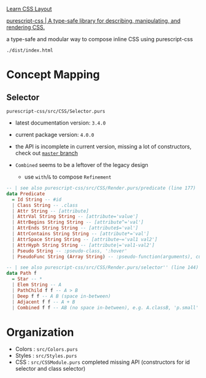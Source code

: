 [Learn CSS Layout](http://learnlayout.com/)

[purescript-css | A type-safe library for describing, manipulating, and rendering CSS.](https://pursuit.purescript.org/packages/purescript-css/)

a type-safe and modular way to compose inline CSS using purescript-css

`./dist/index.html`

# Concept Mapping

## Selector

`purescript-css/src/CSS/Selector.purs`

- latest documentation version: `3.4.0`
- current package version: `4.0.0`
- the API is incomplete in current version, missing a lot of constructors, check out [`master` branch](https://github.com/slamdata/purescript-css/blob/master/src/CSS/Selector.purs)

- `Combined` seems to be a leftover of the legacy design
  - use `with`/`&` to compose `Refinement`

```haskell
-- | see also purescript-css/src/CSS/Render.purs/predicate (line 177)
data Predicate
  = Id String -- #id
  | Class String -- .class
  | Attr String -- [attribute]
  | AttrVal String String -- [attribute='value']
  | AttrBegins String String -- [attribute^='val']
  | AttrEnds String String -- [attribute$='val']
  | AttrContains String String -- [attribute*='val']
  | AttrSpace String String -- [attribute~='val1 val2']
  | AttrHyph String String -- [attribute|='val1-val2']
  | Pseudo String -- :pseudo-class, ':hover'
  | PseudoFunc String (Array String) -- :pseudo-function(arguments), currently no instance built around this abstraction yet

-- | see also purescript-css/src/CSS/Render.purs/selector'' (line 144)
data Path f
  = Star -- *
  | Elem String -- A
  | PathChild f f -- A > B
  | Deep f f -- A B (space in-between)
  | Adjacent f f -- A + B
  | Combined f f -- AB (no space in-between), e.g. A.classB, 'p.small'
```


# Organization

- Colors : `src/Colors.purs`
- Styles : `src/Styles.purs`
- CSS : `src/CSSModule.purs`
completed missing API (constructors for id selector and class selector)
